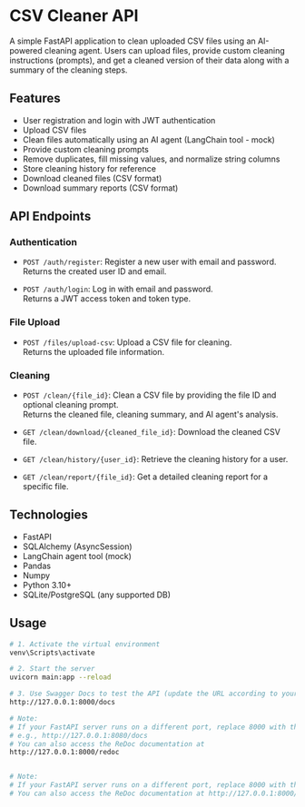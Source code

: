 # CSV Cleaner API

A simple FastAPI application to clean uploaded CSV files using an AI-powered cleaning agent. Users can upload files, provide custom cleaning instructions (prompts), and get a cleaned version of their data along with a summary of the cleaning steps.

## Features

- User registration and login with JWT authentication
- Upload CSV files
- Clean files automatically using an AI agent (LangChain tool - mock)
- Provide custom cleaning prompts
- Remove duplicates, fill missing values, and normalize string columns
- Store cleaning history for reference
- Download cleaned files (CSV format)
- Download summary reports (CSV format)

## API Endpoints

### Authentication
- `POST /auth/register`: Register a new user with email and password.  
  Returns the created user ID and email.  

- `POST /auth/login`: Log in with email and password.  
  Returns a JWT access token and token type.  

### File Upload
- `POST /files/upload-csv`: Upload a CSV file for cleaning.  
  Returns the uploaded file information.  

### Cleaning
- `POST /clean/{file_id}`: Clean a CSV file by providing the file ID and optional cleaning prompt.  
  Returns the cleaned file, cleaning summary, and AI agent's analysis.  

- `GET /clean/download/{cleaned_file_id}`: Download the cleaned CSV file.  

- `GET /clean/history/{user_id}`: Retrieve the cleaning history for a user.  

- `GET /clean/report/{file_id}`: Get a detailed cleaning report for a specific file.  

## Technologies

- FastAPI
- SQLAlchemy (AsyncSession)
- LangChain agent tool (mock)
- Pandas
- Numpy
- Python 3.10+
- SQLite/PostgreSQL (any supported DB)


## Usage

```bash
# 1. Activate the virtual environment
venv\Scripts\activate

# 2. Start the server
uvicorn main:app --reload

# 3. Use Swagger Docs to test the API (update the URL according to your local host and port)
http://127.0.0.1:8000/docs

# Note:
# If your FastAPI server runs on a different port, replace 8000 with the actual port number
# e.g., http://127.0.0.1:8080/docs
# You can also access the ReDoc documentation at
http://127.0.0.1:8000/redoc


# Note:
# If your FastAPI server runs on a different port, replace 8000 with the actual port number (e.g., http://127.0.0.1:8080/docs)
# You can also access the ReDoc documentation at http://127.0.0.1:8000/redoc

